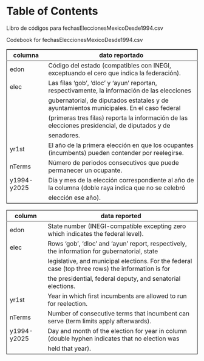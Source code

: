 
# Table of Contents



Libro de códigos para fechasEleccionesMexicoDesde1994.csv

Codebook for fechasEleccionesMexicoDesde1994.csv

<table border="2" cellspacing="0" cellpadding="6" rules="groups" frame="hsides">


<colgroup>
<col  class="org-left" />

<col  class="org-left" />
</colgroup>
<thead>
<tr>
<th scope="col" class="org-left">columna</th>
<th scope="col" class="org-left">dato reportado</th>
</tr>
</thead>

<tbody>
<tr>
<td class="org-left">edon</td>
<td class="org-left">Código del estado (compatibles con INEGI, exceptuando el cero que indica la federación).</td>
</tr>


<tr>
<td class="org-left">elec</td>
<td class="org-left">Las filas ‘gob’, ‘dloc’ y ‘ayun’ reportan, respectivamente, la información de las elecciones</td>
</tr>


<tr>
<td class="org-left">&#xa0;</td>
<td class="org-left">gubernatorial, de diputados estatales y de ayuntamientos municipales. En el caso federal</td>
</tr>


<tr>
<td class="org-left">&#xa0;</td>
<td class="org-left">(primeras tres filas) reporta la información de las elecciones presidencial, de diputados y de</td>
</tr>


<tr>
<td class="org-left">&#xa0;</td>
<td class="org-left">senadores.</td>
</tr>


<tr>
<td class="org-left">yr1st</td>
<td class="org-left">El año de la primera elección en que los ocupantes (incumbents) pueden contender por reelegirse.</td>
</tr>


<tr>
<td class="org-left">nTerms</td>
<td class="org-left">Número de periodos consecutivos que puede permanecer un ocupante.</td>
</tr>


<tr>
<td class="org-left">y1994-y2025</td>
<td class="org-left">Día y mes de la elección correspondiente al año de la columna (doble raya indica que no se celebró</td>
</tr>


<tr>
<td class="org-left">&#xa0;</td>
<td class="org-left">elección ese año).</td>
</tr>
</tbody>
</table>

<table border="2" cellspacing="0" cellpadding="6" rules="groups" frame="hsides">


<colgroup>
<col  class="org-left" />

<col  class="org-left" />
</colgroup>
<thead>
<tr>
<th scope="col" class="org-left">column</th>
<th scope="col" class="org-left">data reported</th>
</tr>
</thead>

<tbody>
<tr>
<td class="org-left">edon</td>
<td class="org-left">State number (INEGI-compatible excepting zero which indicates the federal level).</td>
</tr>


<tr>
<td class="org-left">elec</td>
<td class="org-left">Rows ‘gob’, ‘dloc’ and ‘ayun’ report, respectively, the information for gubernatorial, state</td>
</tr>


<tr>
<td class="org-left">&#xa0;</td>
<td class="org-left">legislative, and municipal elections. For the federal case (top three rows) the information is for</td>
</tr>


<tr>
<td class="org-left">&#xa0;</td>
<td class="org-left">the presidential, federal deputy, and senatorial elections.</td>
</tr>


<tr>
<td class="org-left">yr1st</td>
<td class="org-left">Year in which first incumbents are allowed to run for reelection.</td>
</tr>


<tr>
<td class="org-left">nTerms</td>
<td class="org-left">Number of consecutive terms that incumbent can serve (term limits apply afterwards).</td>
</tr>


<tr>
<td class="org-left">y1994-y2025</td>
<td class="org-left">Day and month of the election for year in column (double hyphen indicates that no election was</td>
</tr>


<tr>
<td class="org-left">&#xa0;</td>
<td class="org-left">held that year).</td>
</tr>
</tbody>
</table>

